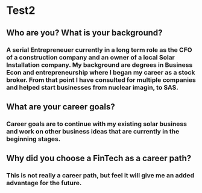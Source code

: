 # Test2

## Who are you? What is your background?

### A serial Entrepreneuer currently in a long term role as the CFO of a construction company and an owner of a local Solar Installation company.  My background are degrees in Business Econ and entrepreneurship where I began my career as a stock broker.  From that point I have consulted for multiple companies and helped start businesses from nuclear imagin, to SAS.

## What are your career goals?

### Career goals are to continue with my existing solar business and work on other business ideas that are currently in the beginning stages.

## Why did you choose a FinTech as a career path?

### This is not really a career path, but feel it will give me an added advantage for the future.